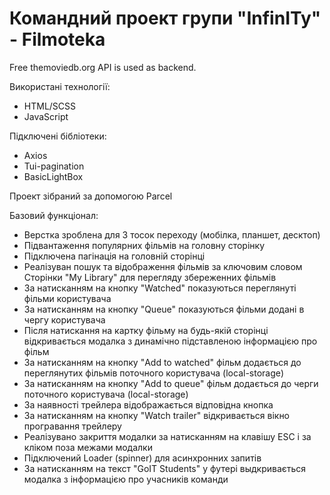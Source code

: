 # Командний проект групи "InfinITy" - Filmoteka

Free themoviedb.org API is used as backend.

Використані технології:

- HTML/SCSS
- JavaScript

Підключені бібліотеки:

- Axios
- Tui-pagination
- BasicLightBox

Проект зібраний за допомогою Parcel

Базовий функціонал:

- Верстка зроблена для 3 тосок переходу (мобілка, планшет, десктоп)
- Підвантаження популярних фільмів на головну сторінку
- Підключена пагінація на головній сторінці
- Реалізуван пошук та відображення фільмів за ключовим словом Сторінки "My
  Library" для перегляду збереженних фільмів
- За натисканням на кнопку "Watched" показуються переглянуті фільми користувача
- За натисканням на кнопку "Queue" показуються фільми додані в чергу користувача
- Після натискання на картку фільму на будь-якій сторінці відкривається модалка
  з динамічно підставленою інформацією про фільм
- За натисканням на кнопку "Add to watched" фільм додається до переглянутих
  фільмів поточного користувача (local-storage)
- За натисканням на кнопку "Add to queue" фільм додається до черги поточного
  користувача (local-storage)
- За наявності трейлера відображається відповідна кнопка
- За натисканням на кнопку "Watch trailer" відкривається вікно програвання
  трейлеру
- Реалізувано закриття модалки за натисканням на клавішу ESC і за кліком поза
  межами модалки
- Підключений Loader (spinner) для асинхронних запитів
- За натисканням на текст "GoIT Students" у футері выдкривається модалка з
  інформацією про учасників команди
